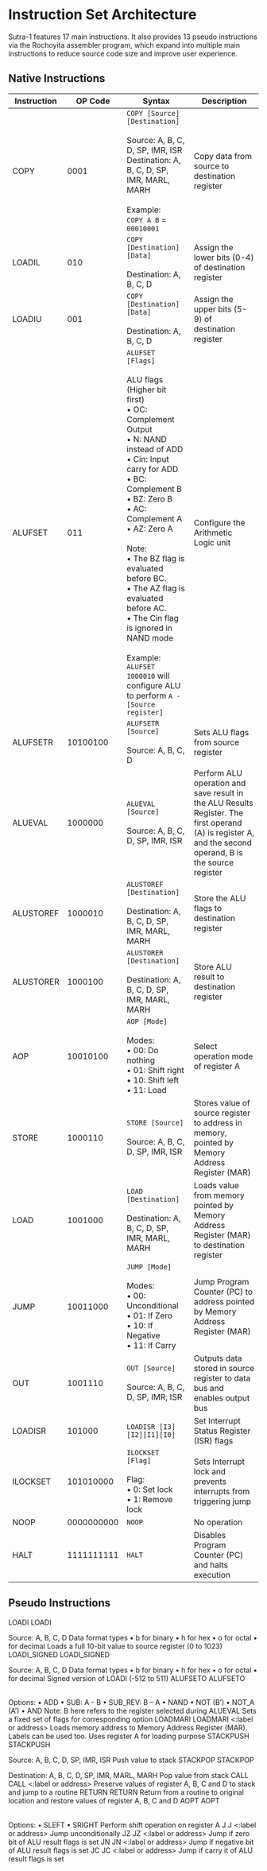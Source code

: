 # Instruction Set Architecture

Sutra-1 features 17 main instructions. It also provides 13 pseudo instructions via the Rochoyita assembler program, which expand into multiple main instructions to reduce source code size and improve user experience.

## Native Instructions


| Instruction | OP Code | Syntax | Description |
|---|---|---| --- |
| COPY | 0001  | `COPY [Source] [Destination]`<br><br>Source: A, B, C, D, SP, IMR, ISR<br>Destination: A, B, C, D, SP, IMR, MARL, MARH<br><br>Example:<br>`COPY A B` = `00010001`  | Copy data from source to destination register |
| LOADIL | 010  | `COPY [Destination] [Data]`<br><br> Destination: A, B, C, D  | Assign the lower bits (0-4) of destination register |
| LOADIU | 001  | `COPY [Destination] [Data]`<br><br> Destination: A, B, C, D  | Assign the upper bits (5-9) of destination register |
| ALUFSET | 011  | `ALUFSET [Flags]`<br><br>ALU flags (Higher bit first)<br>• OC: Complement Output<br>• N: NAND instead of ADD<br>• Cin: Input carry for ADD<br>• BC: Complement B<br>• BZ: Zero B<br>• AC: Complement A<br>• AZ: Zero A<br><br>Note:<br>• The BZ flag is evaluated before BC.<br>• The AZ flag is evaluated before AC.<br>• The Cin flag is ignored in NAND mode  <br><br>Example:<br>`ALUFSET 1000010` will configure ALU to perform `A - [Source register]`  | Configure the Arithmetic Logic unit|
| ALUFSETR | 10100100 | `ALUFSETR [Source]`<br><br>Source: A, B, C, D | Sets ALU flags from source register |
| ALUEVAL | 1000000 | `ALUEVAL [Source]`<br><br>Source: A, B, C, D, SP, IMR, ISR | Perform ALU operation and save result in the ALU Results Register. The first operand (A) is register A, and the second operand, B is the source register |
| ALUSTOREF | 1000010 | `ALUSTOREF [Destination]`<br><br>Destination: A, B, C, D, SP, IMR, MARL, MARH | Store the ALU flags to destination register |
| ALUSTORER | 1000100 | `ALUSTORER [Destination]`<br><br>Destination: A, B, C, D, SP, IMR, MARL, MARH | Store ALU result to destination register |
| AOP | 10010100 | `AOP [Mode]`<br><br>Modes:<br>• 00: Do nothing<br>• 01: Shift right<br>• 10: Shift left<br>• 11: Load | Select operation mode of register A |
| STORE | 1000110 | `STORE [Source]`<br><br>Source: A, B, C, D, SP, IMR, ISR | Stores value of source register to address in memory, pointed by Memory Address Register (MAR) |
| LOAD | 1001000 | `LOAD [Destination]`<br><br>Destination: A, B, C, D, SP, IMR, MARL, MARH | Loads value from memory pointed by Memory Address Register (MAR) to destination register |
| JUMP | 10011000 | `JUMP [Mode]`<br><br>Modes:<br>• 00: Unconditional<br>• 01: If Zero<br>• 10: If Negative<br>• 11: If Carry | Jump Program Counter (PC) to address pointed by Memory Address Register (MAR) |
| OUT | 1001110 | `OUT [Source]`<br><br>Source: A, B, C, D, SP, IMR, ISR | Outputs data stored in source register to data bus and enables output bus |
| LOADISR | 101000 | `LOADISR [I3][I2][I1][I0]` | Set Interrupt Status Register (ISR) flags |
| ILOCKSET | 101010000 | `ILOCKSET [Flag]`<br><br>Flag:<br>• 0: Set lock<br>• 1: Remove lock | Sets Interrupt lock and prevents interrupts from triggering jump |
| NOOP | 0000000000  | `NOOP` | No operation |
| HALT | 1111111111  | `HALT` | Disables Program Counter (PC) and halts execution |

## Pseudo Instructions
LOADI	LOADI <Source> <Data>

Source: A, B, C, D
Data format types
•	b<data> for binary
•	h<data> for hex
•	o<data> for octal
•	<data> for decimal	Loads a full 10-bit value to source register 
(0 to 1023)
LOADI_SIGNED	LOADI_SIGNED <Source> <Data>

Source: A, B, C, D
Data format types
•	b<data> for binary
•	h<data> for hex
•	o<data> for octal
•	<data> for decimal	Signed version of LOADI
(-512 to 511)
ALUFSETO	ALUFSETO <Option>

Options:
•	ADD
•	SUB: A - B
•	SUB_REV: B – A
•	NAND
•	NOT (B’)
•	NOT_A (A’)
•	AND
Note: B here refers to the register selected during ALUEVAL	Sets a fixed set of flags for corresponding option
LOADMARI	LOADMARI <:label or address>	Loads memory address to Memory Address Register (MAR). Labels can be used too. Uses register A for loading purpose
STACKPUSH	STACKPUSH <Source>

Source: A, B, C, D, SP, IMR, ISR	Push value to stack
STACKPOP	STACKPOP <Destination>

Destination: A, B, C, D, SP, IMR, MARL, MARH	Pop value from stack
CALL	CALL <:label or address>	Preserve values of register A, B, C and D to stack and jump to a routine
RETURN	RETURN	Return from a routine to original location and restore values of register A, B, C and D
AOPT	AOPT <Option>

Options:
•	SLEFT
•	SRIGHT	Perform shift operation on register A
J	J <:label or address>	Jump unconditionally
JZ	JZ <:label or address>	Jump if zero bit of ALU result flags is set
JN	JN <:label or address>	Jump if negative bit of ALU result flags is set
JC	JC <:label or address>	Jump if carry it of ALU result flags is set


